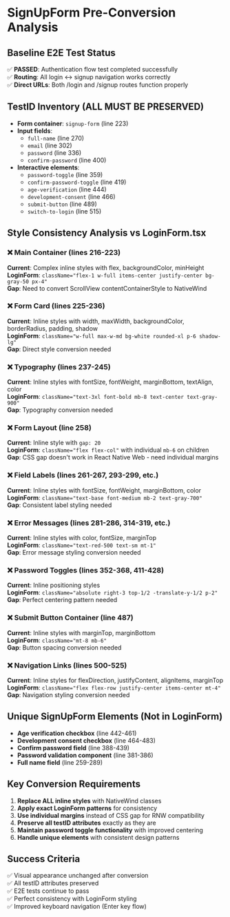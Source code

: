 # SignUpForm Pre-Conversion Analysis

## Baseline E2E Test Status
✅ **PASSED**: Authentication flow test completed successfully  
✅ **Routing**: All login ↔ signup navigation works correctly  
✅ **Direct URLs**: Both /login and /signup routes function properly

## TestID Inventory (ALL MUST BE PRESERVED)
- **Form container**: `signup-form` (line 223)
- **Input fields**: 
  - `full-name` (line 270)
  - `email` (line 302) 
  - `password` (line 336)
  - `confirm-password` (line 400)
- **Interactive elements**:
  - `password-toggle` (line 359)
  - `confirm-password-toggle` (line 419)
  - `age-verification` (line 444) 
  - `development-consent` (line 466)
  - `submit-button` (line 489)
  - `switch-to-login` (line 515)

## Style Consistency Analysis vs LoginForm.tsx

### ❌ Main Container (lines 216-223)
**Current**: Complex inline styles with flex, backgroundColor, minHeight  
**LoginForm**: `className="flex-1 w-full items-center justify-center bg-gray-50 px-4"`  
**Gap**: Need to convert ScrollView contentContainerStyle to NativeWind

### ❌ Form Card (lines 225-236) 
**Current**: Inline styles with width, maxWidth, backgroundColor, borderRadius, padding, shadow  
**LoginForm**: `className="w-full max-w-md bg-white rounded-xl p-6 shadow-lg"`  
**Gap**: Direct style conversion needed

### ❌ Typography (lines 237-245)
**Current**: Inline styles with fontSize, fontWeight, marginBottom, textAlign, color  
**LoginForm**: `className="text-3xl font-bold mb-8 text-center text-gray-900"`  
**Gap**: Typography conversion needed

### ❌ Form Layout (line 258)
**Current**: Inline style with `gap: 20`  
**LoginForm**: `className="flex flex-col"` with individual `mb-6` on children  
**Gap**: CSS gap doesn't work in React Native Web - need individual margins

### ❌ Field Labels (lines 261-267, 293-299, etc.)
**Current**: Inline styles with fontSize, fontWeight, marginBottom, color  
**LoginForm**: `className="text-base font-medium mb-2 text-gray-700"`  
**Gap**: Consistent label styling needed

### ❌ Error Messages (lines 281-286, 314-319, etc.)
**Current**: Inline styles with color, fontSize, marginTop  
**LoginForm**: `className="text-red-500 text-sm mt-1"`  
**Gap**: Error message styling conversion needed

### ❌ Password Toggles (lines 352-368, 411-428)
**Current**: Inline positioning styles  
**LoginForm**: `className="absolute right-3 top-1/2 -translate-y-1/2 p-2"`  
**Gap**: Perfect centering pattern needed

### ❌ Submit Button Container (line 487)
**Current**: Inline styles with marginTop, marginBottom  
**LoginForm**: `className="mt-8 mb-6"`  
**Gap**: Button spacing conversion needed

### ❌ Navigation Links (lines 500-525)
**Current**: Inline styles for flexDirection, justifyContent, alignItems, marginTop  
**LoginForm**: `className="flex flex-row justify-center items-center mt-4"`  
**Gap**: Navigation styling conversion needed

## Unique SignUpForm Elements (Not in LoginForm)
- **Age verification checkbox** (line 442-461)
- **Development consent checkbox** (line 464-483)  
- **Confirm password field** (line 388-439)
- **Password validation component** (line 381-386)
- **Full name field** (line 259-289)

## Key Conversion Requirements
1. **Replace ALL inline styles** with NativeWind classes
2. **Apply exact LoginForm patterns** for consistency  
3. **Use individual margins** instead of CSS gap for RNW compatibility
4. **Preserve all testID attributes** exactly as they are
5. **Maintain password toggle functionality** with improved centering
6. **Handle unique elements** with consistent design patterns

## Success Criteria
✅ Visual appearance unchanged after conversion  
✅ All testID attributes preserved  
✅ E2E tests continue to pass  
✅ Perfect consistency with LoginForm styling  
✅ Improved keyboard navigation (Enter key flow)